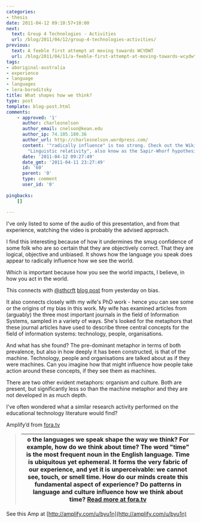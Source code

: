 ```yaml
---
categories:
- thesis
date: 2011-04-12 09:10:57+10:00
next:
  text: Group 4 Technologies - Activities
  url: /blog/2011/04/12/group-4-technologies-activities/
previous:
  text: A feeble first attempt at moving towards WCYDWT
  url: /blog/2011/04/11/a-feeble-first-attempt-at-moving-towards-wcydwt/
tags:
- aboriginal-australia
- experience
- language
- languages
- lera-boroditsky
title: What shapes how we think?
type: post
template: blog-post.html
comments:
    - approved: '1'
      author: charlesnelson
      author_email: cnelson@kean.edu
      author_ip: 74.105.180.36
      author_url: http://charlesnelson.wordpress.com/
      content: '"radically influence" is too strong. Check out the Wikipedia article on
        "Linguistic relativity", also know as the Sapir-Whorf hypothesis: http://en.wikipedia.org/wiki/Linguistic_relativity'
      date: '2011-04-12 09:27:49'
      date_gmt: '2011-04-11 23:27:49'
      id: '60'
      parent: '0'
      type: comment
      user_id: '0'
    
pingbacks:
    []
    
---
```

I've only listed to some of the audio of this presentation, and from that experience, watching the video is probably the advised approach.  
  
I find this interesting because of how it undermines the smug confidence of some folk who are so certain that they are objectively correct. That they are logical, objective and unbiased. It shows how the language you speak does appear to radically influence how we see the world.  
  
Which is important because how you see the world impacts, I believe, in how you act in the world.  
  
This connects with [@sthcrft](http://amplify.com/redir_twitter_handle.php?t=@sthcrft) [blog post](http://sarahthorneycroft.wordpress.com/2011/04/11/on-edtech-and-bias/) from yesterday on bias.  
  
It also connects closely with my wife's PhD work - hence you can see some or the origins of my bias in this work. My wife has examined articles from (arguably) the three most important journals in the field of Information Systems, sampled in a variety of ways. She's looked for the metaphors that these journal articles have used to describe three central concepts for the field of information systems: technology, people, organisations.  
  
And what has she found? The pre-dominant metaphor in terms of both prevalence, but also in how deeply it has been constructed, is that of the machine. Technology, people and organisations are talked about as if they were machines. Can you imagine how that might influence how people take action around these concepts, if they see them as machines.  
  
There are two other evident metaphors: organism and culture. Both are present, but significantly less so than the machine metaphor and they are not developed in as much depth.  
  
I've often wondered what a similar research activity performed on the educational technology literature would find?

Amplify’d from [fora.tv](http://fora.tv/fora/showpost.php?p=46540 "http://fora.tv/fora/showpost.php?p=46540")

> |   o the languages we speak shape the way we think? For example, how do we think about time? The word "time" is the most frequent noun in the English language. Time is ubiquitous yet ephemeral. It forms the very fabric of our experience, and yet it is unperceivable: we cannot see, touch, or smell time. How do our minds create this fundamental aspect of experience? Do patterns in language and culture influence how we think about time?  [Read more at fora.tv](http://fora.tv/fora/showpost.php?p=46540 "http://fora.tv/fora/showpost.php?p=46540") |
> | --- |

See this Amp at [http://amplify.com/u/byu1n](http://amplify.com/u/byu1n)